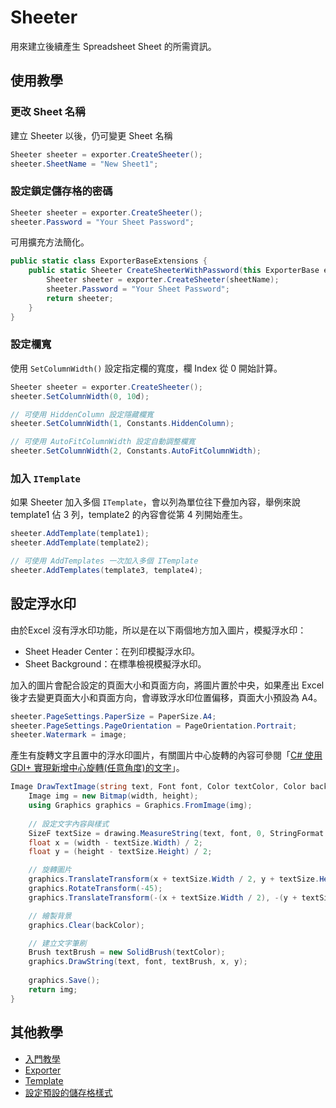 # Sheeter

用來建立後續產生 Spreadsheet Sheet 的所需資訊。

## 使用教學

### 更改 Sheet 名稱
建立 Sheeter 以後，仍可變更 Sheet 名稱
```csharp
Sheeter sheeter = exporter.CreateSheeter();
sheeter.SheetName = "New Sheet1";
```

### 設定鎖定儲存格的密碼
```csharp
Sheeter sheeter = exporter.CreateSheeter();
sheeter.Password = "Your Sheet Password";
```
可用擴充方法簡化。
```csharp
public static class ExporterBaseExtensions {
    public static Sheeter CreateSheeterWithPassword(this ExporterBase exporter, string sheetName = null) {
        Sheeter sheeter = exporter.CreateSheeter(sheetName);
        sheeter.Password = "Your Sheet Password";
        return sheeter;
    }
}
```

### 設定欄寬
使用 `SetColumnWidth()` 設定指定欄的寬度，欄 Index 從 0 開始計算。
```csharp
Sheeter sheeter = exporter.CreateSheeter();
sheeter.SetColumnWidth(0, 10d);

// 可使用 HiddenColumn 設定隱藏欄寬
sheeter.SetColumnWidth(1, Constants.HiddenColumn);

// 可使用 AutoFitColumnWidth 設定自動調整欄寬
sheeter.SetColumnWidth(2, Constants.AutoFitColumnWidth);
```

### 加入 `ITemplate`
如果 Sheeter 加入多個 `ITemplate`，會以列為單位往下疊加內容，舉例來說 template1 佔 3 列，template2 的內容會從第 4 列開始產生。
```csharp
sheeter.AddTemplate(template1);
sheeter.AddTemplate(template2);

// 可使用 AddTemplates 一次加入多個 ITemplate
sheeter.AddTemplates(template3, template4);
```

## 設定浮水印
由於Excel 沒有浮水印功能，所以是在以下兩個地方加入圖片，模擬浮水印：
* Sheet Header Center：在列印模擬浮水印。
* Sheet Background：在標準檢視模擬浮水印。

加入的圖片會配合設定的頁面大小和頁面方向，將圖片置於中央，如果產出 Excel 後才去變更頁面大小和頁面方向，會導致浮水印位置偏移，頁面大小預設為 A4。

```csharp
sheeter.PageSettings.PaperSize = PaperSize.A4;
sheeter.PageSettings.PageOrientation = PageOrientation.Portrait;
sheeter.Watermark = image;
```
產生有旋轉文字且置中的浮水印圖片，有關圖片中心旋轉的內容可參閱「[C# 使用 GDI+ 實現新增中心旋轉(任意角度)的文字](https://www.itread01.com/article/1523253671.html)」。
```csharp
Image DrawTextImage(string text, Font font, Color textColor, Color backColor, int width, int height) {
    Image img = new Bitmap(width, height);
    using Graphics graphics = Graphics.FromImage(img);
    
    // 設定文字內容與樣式
    SizeF textSize = drawing.MeasureString(text, font, 0, StringFormat.GenericTypographic);
    float x = (width - textSize.Width) / 2;
    float y = (height - textSize.Height) / 2;

    // 旋轉圖片
    graphics.TranslateTransform(x + textSize.Width / 2, y + textSize.Height / 2);
    graphics.RotateTransform(-45);
    graphics.TranslateTransform(-(x + textSize.Width / 2), -(y + textSize.Height / 2));

    // 繪製背景
    graphics.Clear(backColor);

    // 建立文字筆刷
    Brush textBrush = new SolidBrush(textColor);
    graphics.DrawString(text, font, textBrush, x, y);
    
    graphics.Save();
    return img;
}
```

## 其他教學
* [入門教學](./%E5%85%A5%E9%96%80%E6%95%99%E5%AD%B8.md)
* [Exporter](./Exporter.md)
* [Template](./Template.md)
* [設定預設的儲存格樣式](./%E8%A8%AD%E5%AE%9A%E9%A0%90%E8%A8%AD%E7%9A%84%E5%84%B2%E5%AD%98%E6%A0%BC%E6%A8%A3%E5%BC%8F.md)
